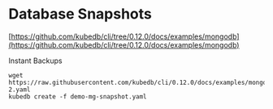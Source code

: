 # Database Snapshots

[https://github.com/kubedb/cli/tree/0.12.0/docs/examples/mongodb](https://github.com/kubedb/cli/tree/0.12.0/docs/examples/mongodb)

Instant Backups
```
wget https://raw.githubusercontent.com/kubedb/cli/0.12.0/docs/examples/mongodb/snapshot/demo-2.yaml
kubedb create -f demo-mg-snapshot.yaml
```
